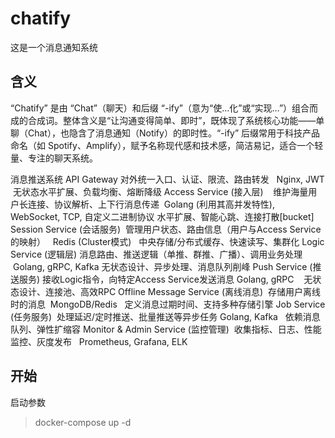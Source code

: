 # chatify
这是一个消息通知系统

## 含义
“Chatify” 是由 “Chat”（聊天）和后缀 “-ify”（意为“使…化”或“实现…”）组合而成的合成词。整体含义是“让沟通变得简单、即时”，既体现了系统核心功能——单聊（Chat），也隐含了消息通知（Notify）的即时性。“-ify” 后缀常用于科技产品命名（如 Spotify、Amplify），赋予名称现代感和技术感，简洁易记，适合一个轻量、专注的聊天系统。


消息推送系统
API Gateway 对外统一入口、认证、限流、路由转发   Nginx, JWT  无状态水平扩展、负载均衡、熔断降级
Access Service (接入层)    维护海量用户长连接、协议解析、上下行消息传递  Golang (利用其高并发特性), WebSocket, TCP, 自定义二进制协议 水平扩展、智能心跳、连接打散[bucket]
Session Service (会话服务)  管理用户状态、路由信息（用户与Access Service的映射）   Redis (Cluster模式)   中央存储/分布式缓存、快速读写、集群化
Logic Service (逻辑层) 消息路由、推送逻辑（单推、群推、广播）、调用业务处理  Golang, gRPC, Kafka 无状态设计、异步处理、消息队列削峰
Push Service (推送服务) 接收Logic指令，向特定Access Service发送消息 Golang, gRPC    无状态设计、连接池、高效RPC
Offline Message Service (离线消息)  存储用户离线时的消息  MongoDB/Redis   定义消息过期时间、支持多种存储引擎
Job Service (任务服务)  处理延迟/定时推送、批量推送等异步任务 Golang, Kafka   依赖消息队列、弹性扩缩容
Monitor & Admin Service (监控管理)  收集指标、日志、性能监控、灰度发布   Prometheus, Grafana, ELK



## 开始

启动参数
> docker-compose up -d


